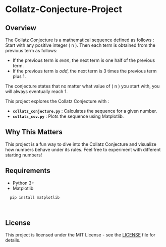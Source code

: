# Collatz-Conjecture-Project

## Overview

The Collatz Conjecture is a mathematical sequence defined as follows : Start with any positive integer \( n \). Then each term is obtained from the previous term as follows:

- If the previous term is *even*, the next term is one half of the previous term.
- If the previous term is *odd*, the next term is 3 times the previous term plus 1.

The conjecture states that no matter what value of \( n \) you start with, you will always eventually reach 1.

This project explores the Collatz Conjecture with :
- **`collatz_conjecture.py`** : Calculates the sequence for a given number.
- **`collatz_csv.py`** : Plots the sequence using Matplotlib.


## Why This Matters
This project is a fun way to dive into the Collatz Conjecture and visualize how numbers behave under its rules. Feel free to experiment with different starting numbers!

## Requirements
- Python 3+
- Matplotlib

```bash
  pip install matplotlib
```
  
## License
This project is licensed under the MIT License - see the [LICENSE](LICENSE) file for details.